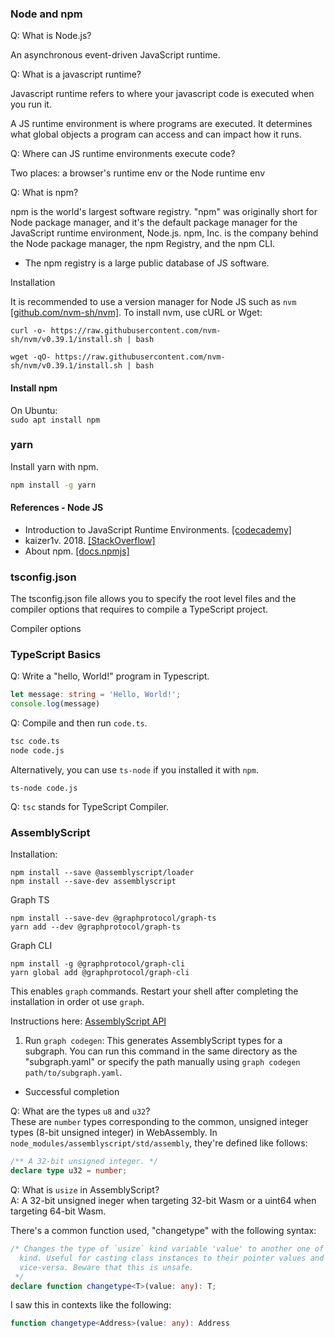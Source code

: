 

### Node and npm


Q: What is Node.js?

An asynchronous event-driven JavaScript runtime. 

Q: What is a javascript runtime?

Javascript runtime refers to where your javascript code is executed when you run it. 

A JS runtime environment is where programs are executed. It determines what global objects a program can access and can impact how it runs. 

Q: Where can JS runtime environments execute code?

Two places: a browser's runtime env or the Node runtime env

Q: What is npm?

npm is the world's largest software registry. "npm" was originally short for Node package manager, and it's the default package manager for the JavaScript runtime environment, Node.js. npm, Inc. is the company behind the Node package manager, the npm Registry, and the npm CLI.  
- The npm registry is a large public database of JS software.

Installation

It is recommended to use a version manager for Node JS such as `nvm` [[github.com/nvm-sh/nvm]](https://github.com/nvm-sh/nvm). To install nvm, use cURL or Wget:
```
curl -o- https://raw.githubusercontent.com/nvm-sh/nvm/v0.39.1/install.sh | bash
```

```
wget -qO- https://raw.githubusercontent.com/nvm-sh/nvm/v0.39.1/install.sh | bash
```

#### Install npm

On Ubuntu:  
`sudo apt install npm`


### yarn 

Install yarn with npm.
```sh
npm install -g yarn
```

#### References - Node JS

- Introduction to JavaScript Runtime Environments. [[codecademy]](https://www.codecademy.com/article/introduction-to-javascript-runtime-environments)
- kaizer1v. 2018. [[StackOverflow]](https://stackoverflow.com/questions/30838412/what-is-javascript-runtime#:~:text=Javascript%20runtime%20refers%20to%20where,on%20node%2C%20again%20its%20v8.)
- About npm. [[docs.npmjs]](https://docs.npmjs.com/about-npm)


### tsconfig.json

The tsconfig.json file allows you to specify the root level files and the compiler options that requires to compile a TypeScript project.

Compiler options

### TypeScript Basics

Q: Write a "hello, World!" program in Typescript.
```ts
let message: string = 'Hello, World!';
console.log(message)
```

Q: Compile and then run `code.ts`. 
```bash
tsc code.ts
node code.js
```
Alternatively, you can use `ts-node` if you installed it with `npm`.
```
ts-node code.js
```

Q: `tsc` stands for TypeScript Compiler.



### AssemblyScript

Installation: 
```
npm install --save @assemblyscript/loader
npm install --save-dev assemblyscript
```

Graph TS
```
npm install --save-dev @graphprotocol/graph-ts
yarn add --dev @graphprotocol/graph-ts
```

Graph CLI
```
npm install -g @graphprotocol/graph-cli
yarn global add @graphprotocol/graph-cli
```
This enables `graph` commands. 
Restart your shell after completing the installation in order ot use `graph`.   

Instructions here: [AssemblyScript API](https://thegraph.com/docs/en/developer/assemblyscript-api/)
1. Run `graph codegen`: This generates AssemblyScript types for a subgraph. You can run this command in the same directory as the "subgraph.yaml" or specify the path manually using `graph codegen path/to/subgraph.yaml`.
  - Successful completion 

Q: What are the types `u8` and `u32`?  
These are `number` types corresponding to the common, unsigned integer types (8-bit unsigned integer) in WebAssembly. In `node_modules/assemblyscript/std/assembly`, they're defined like follows:
```ts
/** A 32-bit unsigned integer. */
declare type u32 = number;
```

Q: What is `usize` in AssemblyScript?  
A: A 32-bit unsigned ineger when targeting 32-bit Wasm or a uint64 when targeting 64-bit Wasm.

There's a common function used, "changetype" with the following syntax:

```ts
/* Changes the type of `usize` kind variable 'value' to another one of  `usize` 
  kind. Useful for casting class instances to their pointer values and 
  vice-versa. Beware that this is unsafe.
 */
declare function changetype<T>(value: any): T;
```

I saw this in contexts like the following: 
```ts
function changetype<Address>(value: any): Address
```

